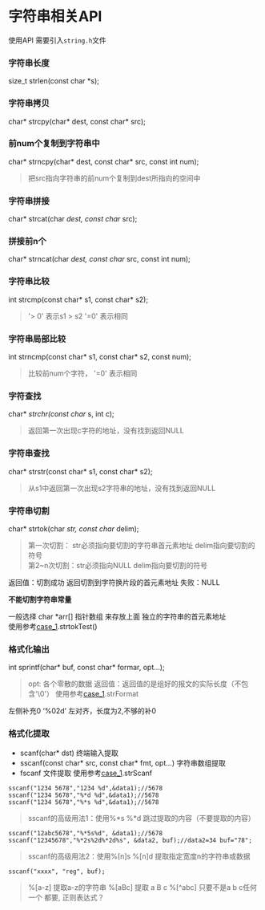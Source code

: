 字符串相关API
===

使用API 需要引入`string.h`文件

### 字符串长度
size_t strlen(const char *s);

### 字符串拷贝
char* strcpy(char* dest, const char* src);

### 前num个复制到字符串中
char* strncpy(char* dest, const char* src, const int num);
> 把src指向字符串的前num个复制到dest所指向的空间中

### 字符串拼接
char* strcat(char *dest, const char* src);

### 拼接前n个
char* strncat(char *dest, const char* src, const int num);

### 字符串比较
int strcmp(const char* s1, const char* s2);
> '> 0' 表示s1 > s2  '=0' 表示相同

### 字符串局部比较
int strncmp(const char* s1, const char* s2, const num);
> 比较前num个字符， '=0' 表示相同

### 字符查找
char* *strchr(const char* s, int c);
> 返回第一次出现c字符的地址，没有找到返回NULL

### 字符串查找
char* strstr(const char* s1, const char* s2);
> 从s1中返回第一次出现s2字符串的地址，没有找到返回NULL

### 字符串切割
char* strtok(char *str, const char* delim);

> 第一次切割： str必须指向要切割的字符串首元素地址 delim指向要切割的符号   
> 第2~n次切割：str必须指向NULL delim指向要切割的符号   

返回值：切割成功 返回切割到字符换片段的首元素地址 失败：NULL  

**不能切割字符串常量**

一般选择 char *arr[] 指针数组 来存放上面 独立的字符串的首元素地址     
使用参考[case_1](case_1.c).strtokTest()

### 格式化输出
int sprintf(char* buf, const char* formar, opt...);
> opt: 各个零散的数据
> 返回值：返回值的是组好的报文的实际长度（不包含'\0'）
使用参考[case_1](case_1.c).strFormat    

左侧补充0 ‘%02d’ 左对齐，长度为2,不够的补0

### 格式化提取
* scanf(char* dst) 终端输入提取
* sscanf(const char* src, const char* fmt, opt...) 字符串数组提取
* fscanf 文件提取
使用参考[case_1](case_1.c).strScanf

```
sscanf("1234 5678","1234 %d",&data1);//5678
sscanf("1234 5678","%*d %d",&data1);//5678
sscanf("1234 5678","%*s %d",&data1);//5678
```
> sscanf的高级用法1：使用%*s %*d 跳过提取的内容（不要提取的内容）

```
sscanf("12abc5678","%*5s%d", &data1);//5678
sscanf("12345678","%*2s%2d%*2d%s", &data2, buf);//data2=34 buf="78";
```
> sscanf的高级用法2：使用%[n]s %[n]d 提取指定宽度n的字符串或数据

```
sscanf("xxxx", "reg", buf);
```
> %[a-z] 提取a-z的字符串 %[aBc] 提取 a B c %[^abc] 只要不是a b c任何一个 都要, 正则表达式？